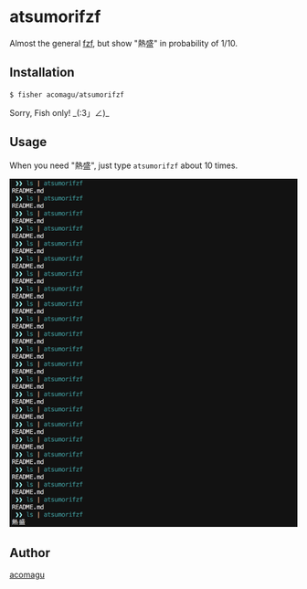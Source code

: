 # atsumorifzf

Almost the general [fzf](https://github.com/junegunn/fzf), but show "熱盛" in probability of 1/10.

## Installation

```fish
$ fisher acomagu/atsumorifzf
```

Sorry, Fish only! \_(:3」∠)\_

## Usage

When you need "熱盛", just type `atsumorifzf` about 10 times.

![Demo](demo.png)

## Author

[acomagu](https://github.com/acomagu)
